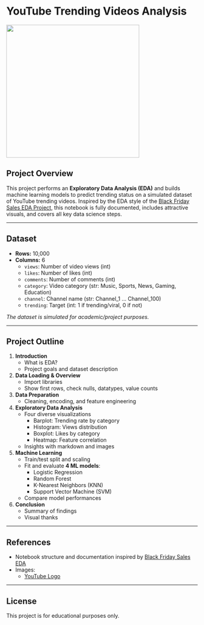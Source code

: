 
# YouTube Trending Videos Analysis

<img src="https://upload.wikimedia.org/wikipedia/commons/b/b8/YouTube_Logo_2017.svg" width="350">

## Project Overview

This project performs an **Exploratory Data Analysis (EDA)** and builds machine learning models to predict trending status on a simulated dataset of YouTube trending videos. Inspired by the EDA style of the [Black Friday Sales EDA Project](https://github.com/piyush-pankaj/Black-Friday-Sales), this notebook is fully documented, includes attractive visuals, and covers all key data science steps.

---

## Dataset

- **Rows:** 10,000
- **Columns:** 6  
    - `views`: Number of video views (int)
    - `likes`: Number of likes (int)
    - `comments`: Number of comments (int)
    - `category`: Video category (str: Music, Sports, News, Gaming, Education)
    - `channel`: Channel name (str: Channel_1 ... Channel_100)
    - `trending`: Target (int: 1 if trending/viral, 0 if not)

*The dataset is simulated for academic/project purposes.*

---

## Project Outline

1. **Introduction**
    - What is EDA?
    - Project goals and dataset description
2. **Data Loading & Overview**
    - Import libraries
    - Show first rows, check nulls, datatypes, value counts
3. **Data Preparation**
    - Cleaning, encoding, and feature engineering
4. **Exploratory Data Analysis**
    - Four diverse visualizations
        - Barplot: Trending rate by category
        - Histogram: Views distribution
        - Boxplot: Likes by category
        - Heatmap: Feature correlation
    - Insights with markdown and images
5. **Machine Learning**
    - Train/test split and scaling
    - Fit and evaluate **4 ML models**:
        - Logistic Regression
        - Random Forest
        - K-Nearest Neighbors (KNN)
        - Support Vector Machine (SVM)
    - Compare model performances
6. **Conclusion**
    - Summary of findings
    - Visual thanks

---

## References

- Notebook structure and documentation inspired by [Black Friday Sales EDA](https://github.com/piyush-pankaj/Black-Friday-Sales/blob/main/eda-on-black-friday-sales-dataset.ipynb)
- Images: 
    - [YouTube Logo](https://upload.wikimedia.org/wikipedia/commons/b/b8/YouTube_Logo_2017.svg)
    

---

## License

This project is for educational purposes only.
